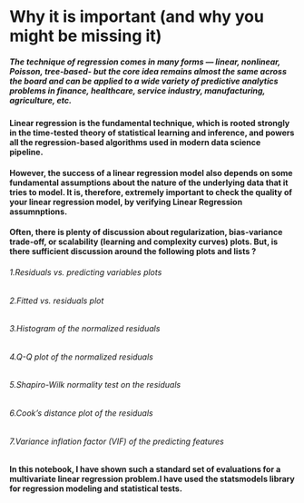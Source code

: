 # Why it is important (and why you might be missing it)
##### The technique of regression comes in many forms — linear, nonlinear, Poisson, tree-based- but the core idea remains almost the same across the board and can be applied to a wide variety of predictive analytics problems in finance, healthcare, service industry, manufacturing, agriculture, etc.

#### Linear regression is the fundamental technique, which is rooted strongly in the time-tested theory of statistical learning and inference, and powers all the regression-based algorithms used in modern data science pipeline.

#### However, the success of a linear regression model also depends on some fundamental assumptions about the nature of the underlying data that it tries to model. It is, therefore, extremely important to check the quality of your linear regression model, by verifying Linear Regression assumnptions.

#### Often, there is plenty of discussion about regularization, bias-variance trade-off, or scalability (learning and complexity curves) plots. But, is there sufficient discussion around the following plots and lists ?

###### 1.Residuals vs. predicting variables plots
###### 2.Fitted vs. residuals plot
###### 3.Histogram of the normalized residuals
###### 4.Q-Q plot of the normalized residuals
###### 5.Shapiro-Wilk normality test on the residuals
###### 6.Cook’s distance plot of the residuals
###### 7.Variance inflation factor (VIF) of the predicting features

#### In this notebook, I have shown such a standard set of evaluations for a multivariate linear regression problem.I have used  the statsmodels library for regression modeling and statistical tests.
